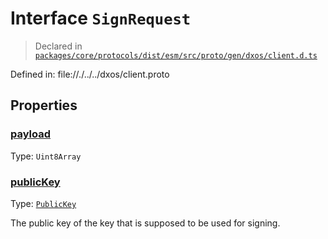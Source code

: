# Interface `SignRequest`
> Declared in [`packages/core/protocols/dist/esm/src/proto/gen/dxos/client.d.ts`]()

Defined in:
   file://./../../dxos/client.proto
## Properties
### [payload]()
Type: <code>Uint8Array</code>
### [publicKey]()
Type: <code>[PublicKey](/api/@dxos/react-client/classes/PublicKey)</code>

The public key of the key that is supposed to be used for signing.